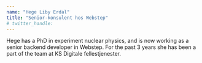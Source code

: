 ```yaml
---
name: "Hege Liby Erdal"
title: "Senior-konsulent hos Webstep"
# twitter_handle: 
---
```

Hege has a PhD in experiment nuclear physics, and is now working as a senior backend developer in Webstep. For the past 3 years she has been a part of the team at KS Digitale fellestjenester.

